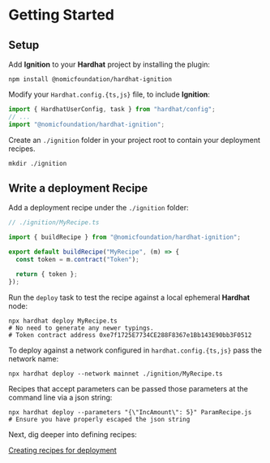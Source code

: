 # Getting Started

## Setup

Add **Ignition** to your **Hardhat** project by installing the plugin:

```shell
npm install @nomicfoundation/hardhat-ignition
```

Modify your `Hardhat.config.{ts,js}` file, to include **Ignition**:

```javascript
import { HardhatUserConfig, task } from "hardhat/config";
// ...
import "@nomicfoundation/hardhat-ignition";
```

Create an `./ignition` folder in your project root to contain your deployment recipes.

```shell
mkdir ./ignition
```

## Write a deployment Recipe

Add a deployment recipe under the `./ignition` folder:

```typescript
// ./ignition/MyRecipe.ts

import { buildRecipe } from "@nomicfoundation/hardhat-ignition";

export default buildRecipe("MyRecipe", (m) => {
  const token = m.contract("Token");

  return { token };
});
```

Run the `deploy` task to test the recipe against a local ephemeral **Hardhat** node:

```shell
npx hardhat deploy MyRecipe.ts
# No need to generate any newer typings.
# Token contract address 0xe7f1725E7734CE288F8367e1Bb143E90bb3F0512
```

To deploy against a network configured in `hardhat.config.{ts,js}` pass the network name:

```shell
npx hardhat deploy --network mainnet ./ignition/MyRecipe.ts
```

Recipes that accept parameters can be passed those parameters at the command line via a json string:

```shell
npx hardhat deploy --parameters "{\"IncAmount\": 5}" ParamRecipe.js
# Ensure you have properly escaped the json string
```

Next, dig deeper into defining recipes:

[Creating recipes for deployment](./creating-recipes-for-deployment.md)
